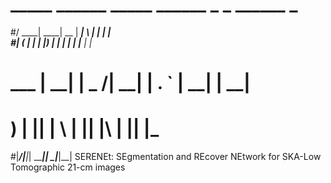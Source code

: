 # _____ ______ _____  ______ _   _ ______ _   
#/ ____|  ____|  __ \|  ____| \ | |  ____| |  
#| (___ | |__  | |__) | |__  |  \| | |__  | |_ 
# \___ \|  __| |  _  /|  __| | . ` |  __| | __|
# ____) | |____| | \ \| |____| |\  | |____| |_ 
#|_____/|______|_|  \_\______|_| \_|______|\__|
SERENEt: SEgmentation and REcover NEtwork for SKA-Low Tomographic 21-cm images
